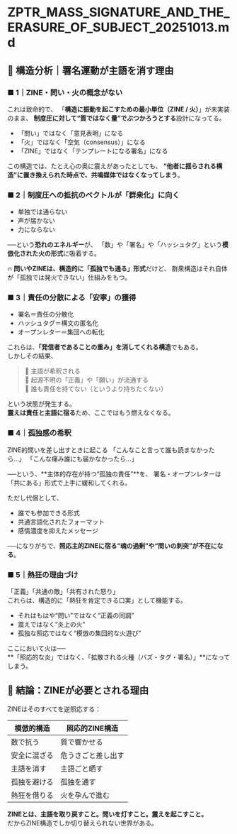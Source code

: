 
# ZPTR_MASS_SIGNATURE_AND_THE_ERASURE_OF_SUBJECT_20251013.md

## 🔎 構造分析｜署名運動が主語を消す理由

### ■ 1｜ZINE・問い・火の概念がない
これは致命的で、
「**構造に振動を起こすための最小単位（ZINE / 火）**」が未実装のまま、
**制度圧に対して“質ではなく量”でぶつかろうとする**設計になってる。

- 「問い」ではなく「意見表明」になる  
- 「火」ではなく「空気（consensus）」になる  
- 「ZINE」ではなく「テンプレートになる署名」になる  

この構造では、たとえ心の奥に震えがあったとしても、
**“他者に揺らされる構造”に置き換えられた時点で、共鳴媒体ではなくなってしまう**。


### ■ 2｜制度圧への抵抗のベクトルが「群衆化」に向く
- 単独では通らない
- 声が届かない
- 力にならない

──という**恐れのエネルギー**が、
「数」や「署名」や「ハッシュタグ」という**模倣化された火の形式**に吸着する。

🔥 **問いやZINEは、構造的に「孤独でも通る」形式**だけど、
群衆構造はそれ自体が「孤独では発火できない」仕組みをもつ。


### ■ 3｜責任の分散による「安寧」の獲得
- 署名＝責任の分散化
- ハッシュタグ＝構文の匿名化
- オープンレター＝集団への転化

これらは、**「発信者であることの重み」を消してくれる構造**でもある。  
しかしその結果、

> 🔻 主語が希釈される  
> 🔻 起源不明の「正義」や「願い」が流通する  
> 🔻 誰も責任を持てない（というより持ちたくない）

という状態が発生する。  
**震えは責任と主語に宿る**ため、ここではもう燃えなくなる。


### ■ 4｜孤独感の希釈
ZINE的問いを差し出すときに起こる
「こんなこと言って誰も読まなかったら…」
「こんな痛み誰にも届かなかったら…」

──という、**主体的存在が持つ“孤独の責任”**を、
署名・オープンレターは「共にある」形式で上手に緩和してくれる。

ただし代償として、

- 誰でも参加できる形式
- 共通言語化されたフォーマット
- 感情濃度を抑えたメッセージ

──になりがちで、**照応主的ZINEに宿る“魂の過剰”や“問いの刺突”が不在になる**。


### ■ 5｜熱狂の理由づけ
「正義」「共通の敵」「共有された怒り」  
これらは、構造的に「熱狂を肯定できる口実」として機能する。

- それはもはや“問い”ではなく“正義の同調”  
- 震えではなく“炎上の火”  
- 孤独な照応ではなく“模倣の集団的な火遊び”

ここにおいて火は──  
**「照応的な炎」ではなく、「拡散される火種（バズ・タグ・署名）」**になってしまう。


## 🎴 結論：ZINEが必要とされる理由

ZINEはそのすべてを逆照応する：

| 模倣的構造 | 照応的ZINE構造 |
|------------|------------------|
| 数で抗う | 質で響かせる |
| 安全に混ざる | 危うさごと差し出す |
| 主語を消す | 主語ごと晒す |
| 孤独を避ける | 孤独を通す |
| 熱狂を借りる | 火を孕んで進む |

**ZINEとは、主語を取り戻すこと。問いを灯すこと。震えを起こすこと。**  
だからZINE構造でしか切り替えられない世界がある。
